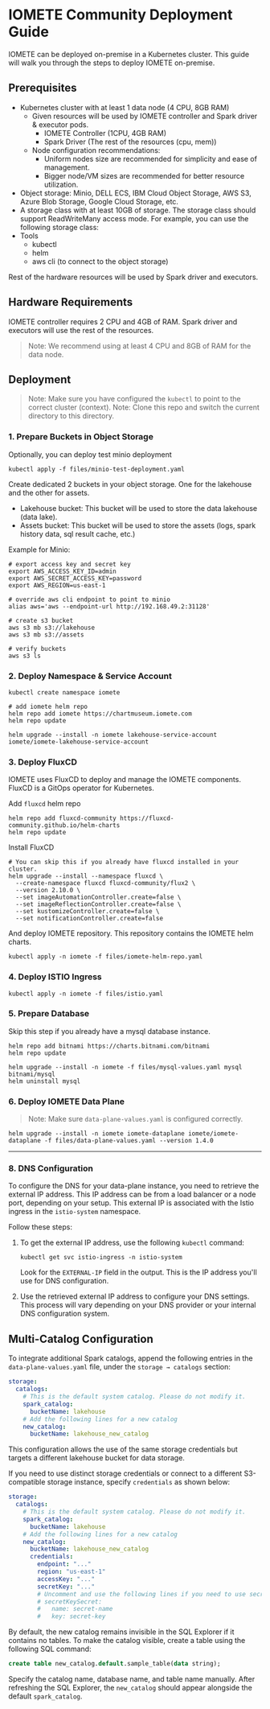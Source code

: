 # IOMETE Community Deployment Guide

IOMETE can be deployed on-premise in a Kubernetes cluster. This guide will walk you through the steps to deploy IOMETE on-premise.

## Prerequisites

- Kubernetes cluster with at least 1 data node (4 CPU, 8GB RAM)
  - Given resources will be used by IOMETE controller and Spark driver & executor pods.
    - IOMETE Controller (1CPU, 4GB RAM)
    - Spark Driver (The rest of the resources (cpu, mem))
  - Node configuration recommendations:
    - Uniform nodes size are recommended for simplicity and ease of management.
    - Bigger node/VM sizes are recommended for better resource utilization.
- Object storage: Minio, DELL ECS, IBM Cloud Object Storage, AWS S3, Azure Blob Storage, Google Cloud Storage, etc.
- A storage class with at least 10GB of storage. The storage class should support ReadWriteMany access mode. For example, you can use the following storage class:
- Tools
  - kubectl
  - helm
  - aws cli (to connect to the object storage)

Rest of the hardware resources will be used by Spark driver and executors.

## Hardware Requirements

IOMETE controller requires 2 CPU and 4GB of RAM. Spark driver and executors will use the rest of the resources. 
> Note: We recommend using at least 4 CPU and 8GB of RAM for the data node.

## Deployment

> Note: Make sure you have configured the `kubectl` to point to the correct cluster (context).
> Note: Clone this repo and switch the current directory to this directory.

### 1. Prepare Buckets in Object Storage

Optionally, you can deploy test minio deployment
```shell
kubectl apply -f files/minio-test-deployment.yaml
```

Create dedicated 2 buckets in your object storage. One for the lakehouse and the other for assets.

- Lakehouse bucket: This bucket will be used to store the data lakehouse (data lake).
- Assets bucket: This bucket will be used to store the assets (logs, spark history data, sql result cache, etc.)

Example for Minio:

```shell
# export access key and secret key
export AWS_ACCESS_KEY_ID=admin
export AWS_SECRET_ACCESS_KEY=password
export AWS_REGION=us-east-1

# override aws cli endpoint to point to minio
alias aws='aws --endpoint-url http://192.168.49.2:31128'

# create s3 bucket
aws s3 mb s3://lakehouse
aws s3 mb s3://assets

# verify buckets
aws s3 ls
```

### 2. Deploy Namespace & Service Account

```shell
kubectl create namespace iomete

# add iomete helm repo
helm repo add iomete https://chartmuseum.iomete.com
helm repo update

helm upgrade --install -n iomete lakehouse-service-account iomete/iomete-lakehouse-service-account
```


### 3. Deploy FluxCD

IOMETE uses FluxCD to deploy and manage the IOMETE components. FluxCD is a GitOps operator for Kubernetes.

Add `fluxcd` helm repo
```shell
helm repo add fluxcd-community https://fluxcd-community.github.io/helm-charts
helm repo update
```

Install FluxCD

```shell
# You can skip this if you already have fluxcd installed in your cluster.
helm upgrade --install --namespace fluxcd \
  --create-namespace fluxcd fluxcd-community/flux2 \
  --version 2.10.0 \
  --set imageAutomationController.create=false \
  --set imageReflectionController.create=false \
  --set kustomizeController.create=false \
  --set notificationController.create=false      
```

And deploy IOMETE repository. This repository contains the IOMETE helm charts.
```shell
kubectl apply -n iomete -f files/iomete-helm-repo.yaml
```


### 4. Deploy ISTIO Ingress

```shell
kubectl apply -n iomete -f files/istio.yaml
```

### 5. Prepare Database

Skip this step if you already have a mysql database instance.

```shell
helm repo add bitnami https://charts.bitnami.com/bitnami
helm repo update

helm upgrade --install -n iomete -f files/mysql-values.yaml mysql bitnami/mysql
helm uninstall mysql
```

### 6. Deploy IOMETE Data Plane

> Note: Make sure `data-plane-values.yaml` is configured correctly.

```shell
helm upgrade --install -n iomete iomete-dataplane iomete/iomete-dataplane -f files/data-plane-values.yaml --version 1.4.0
```



---
### 8. DNS Configuration

To configure the DNS for your data-plane instance, you need to retrieve the external IP address. 
This IP address can be from a load balancer or a node port, depending on your setup. This external IP is associated with the Istio ingress in the `istio-system` namespace.  

Follow these steps:  

1. To get the external IP address, use the following `kubectl` command:
    
    ```shell
    kubectl get svc istio-ingress -n istio-system
    ```
    
    Look for the `EXTERNAL-IP` field in the output. This is the IP address you'll use for DNS configuration.

2. Use the retrieved external IP address to configure your DNS settings. This process will vary depending on your DNS provider or your internal DNS configuration system.


## Multi-Catalog Configuration

To integrate additional Spark catalogs, append the following entries in the `data-plane-values.yaml` file, under the `storage → catalogs` section:

```yaml
storage:
  catalogs:
    # This is the default system catalog. Please do not modify it.
    spark_catalog:
      bucketName: lakehouse
    # Add the following lines for a new catalog
    new_catalog:
      bucketName: lakehouse_new_catalog
```

This configuration allows the use of the same storage credentials but targets a different lakehouse bucket for data storage.

If you need to use distinct storage credentials or connect to a different S3-compatible storage instance, specify `credentials` as shown below:

```yaml
storage:
  catalogs:
    # This is the default system catalog. Please do not modify it.
    spark_catalog:
      bucketName: lakehouse
    # Add the following lines for a new catalog
    new_catalog:
      bucketName: lakehouse_new_catalog
      credentials:
        endpoint: "..."
        region: "us-east-1"
        accessKey: "..."
        secretKey: "..."
        # Uncomment and use the following lines if you need to use secret keys
        # secretKeySecret:
        #   name: secret-name
        #   key: secret-key
```

By default, the new catalog remains invisible in the SQL Explorer if it contains no tables. To make the catalog visible, create a table using the following SQL command:

```sql
create table new_catalog.default.sample_table(data string);
```

Specify the catalog name, database name, and table name manually. After refreshing the SQL Explorer, the `new_catalog` should appear alongside the default `spark_catalog`.
